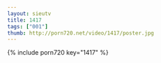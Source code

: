 ```yaml
--- 
layout: sieutv
title: 1417
tags: ["001"]
thumb: http://porn720.net/video/1417/poster.jpg
---
```

{% include porn720 key="1417" %} 

